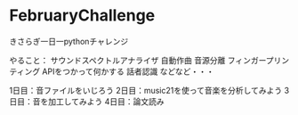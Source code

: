 # FebruaryChallenge
きさらぎ一日一pythonチャレンジ

やること：
サウンドスペクトルアナライザ
自動作曲
音源分離
フィンガープリンティング
APIをつかって何かする
話者認識
などなど・・・


1日目：音ファイルをいじろう
2日目：music21を使って音楽を分析してみよう
3日目：音を加工してみよう
4日目：論文読み

